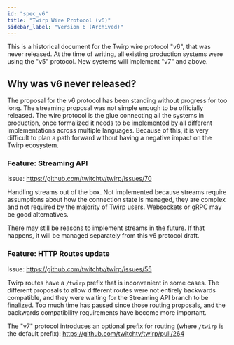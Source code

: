 ```yaml
---
id: "spec_v6"
title: "Twirp Wire Protocol (v6)"
sidebar_label: "Version 6 (Archived)"
---
```


This is a historical document for the Twirp wire protocol "v6", that was never released. At the time of writing, all existing production systems were using the "v5" protocol. New systems will implement "v7" and above.

## Why was v6 never released?

The proposal for the v6 protocol has been standing without progress for too long. The streaming proposal was not simple enough to be officially released. The wire protocol is the glue connecting all the systems in production, once formalized it needs to be implemented by all different implementations across multiple languages. Because of this, it is very difficult to plan a path forward without having a negative impact on the Twirp ecosystem.

### Feature: Streaming API

Issue: https://github.com/twitchtv/twirp/issues/70

Handling streams out of the box. Not implemented because streams require assumptions about how the connection state is managed, they are complex and not required by the majority of Twirp users. Websockets or gRPC may be good alternatives.

There may still be reasons to implement streams in the future. If that happens, it will be managed separately from this v6 protocol draft.


### Feature: HTTP Routes update

Issue: https://github.com/twitchtv/twirp/issues/55

Twirp routes have a `/twirp` prefix that is inconvenient in some cases. The different proposals to allow different routes were not entirely backwards compatible, and they were waiting for the Streaming API branch to be finalized. Too much time has passed since those routing proposals, and the backwards compatibility requirements have become more important.

The "v7" protocol introduces an optional prefix for routing (where `/twirp` is the default prefix): https://github.com/twitchtv/twirp/pull/264

